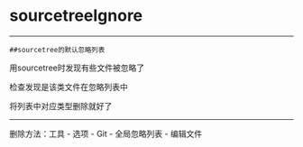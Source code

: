 # sourcetreeIgnore

---
    ##sourcetree的默认忽略列表

用sourcetree时发现有些文件被忽略了

检查发现是该类文件在忽略列表中

将列表中对应类型删除就好了

---

删除方法：工具 - 选项 - Git - 全局忽略列表 - 编辑文件
